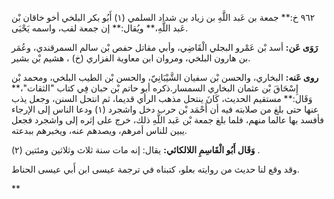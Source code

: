 ٩٦٢ خ:** جمعة بن عَبد اللَّهِ بن زياد بن شداد السلمي (١) أَبُو بكر البلخي أخو خاقان بْن عَبد اللَّهِ،** ويُقال:** إن جمعة لقب، واسمه يَحْيَى.

**رَوَى عَن:** أسد بْن عَمْرو البجلي الْقَاضِي، وأبي مقاتل حفص بْن سالم السمرقندي، وعُمَر بن هارون البلخي، ومروان ابن معاوية الفزاري (خ) ، هشيم بْن بشير.

**روى عَنه:** البخاري، والحسن بْن سفيان الشَّيْبَانِيّ، والحسن بْن الطيب البلخي، ومحمد بْن إِسْحَاقَ بْن عثمان البخاري السمسار.ذكره أبو حاتم بْن حبان فِي كتاب "الثقات"،** وَقَال:** مستقيم الحديث، كَانَ ينتحل مذهب الرأي قديما، ثم انتحل السنن، وجعل يذب عنها حتى بلغ من صلابته فيه أن أَحْمَد بْن حرب دخل واشجرد (١) ودعا الناس إلى الإرجاء فأفسد بها عالما منهم، فلما بلغ جمعة بْن عَبد اللَّهِ ذلك، خرج على إثره إلى واشجرد فجعل يبين للناس أمرهم، ويصدهم عنه، ويخبرهم ببدعته.

**وَقَال أَبُو الْقَاسِمِ اللالكائي:** يقال: إنه مات سنة ثلاث وثلاثين ومئتين (٢) .

وقد وقع لنا حديث من روايته بعلو، كتبناه في ترجمة عيسى ابن أَبي عيسى الحناط.

**